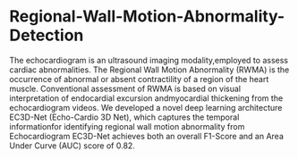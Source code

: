 # Regional-Wall-Motion-Abnormality-Detection
The echocardiogram is an ultrasound imaging modality,employed to assess cardiac abnormalities. 
The Regional Wall Motion Abnormality (RWMA) is the occurrence of abnormal or absent contractility of a region of the heart muscle. 
Conventional assessment of RWMA is based on visual interpretation of endocardial excursion andmyocardial thickening from the echocardiogram videos.
We developed a novel deep learning architecture EC3D-Net (Echo-Cardio 3D Net), which captures the temporal informationfor identifying regional wall motion abnormality from Echocardiogram
EC3D-Net achieves both an overall F1-Score and an Area Under Curve (AUC) score of 0.82.
